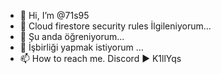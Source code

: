 - 👋 Hi, I’m @71s95
- 👀 Cloud firestore security rules İlgileniyorum...
- 🌱 Şu anda öğreniyorum...
- 💞️ İşbirliği yapmak istiyorum ...
- 📫 How to reach me. Discord ▶️ K1llYqs






